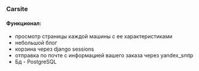 ### Carsite
#### Функционал:
- просмотр страницы каждой машины с ее характеристиками
- небольшой блог
- корзина через django sessions
- отправка по почте с информацией вашего заказа через yandex_smtp
- Бд - PostgreSQL
